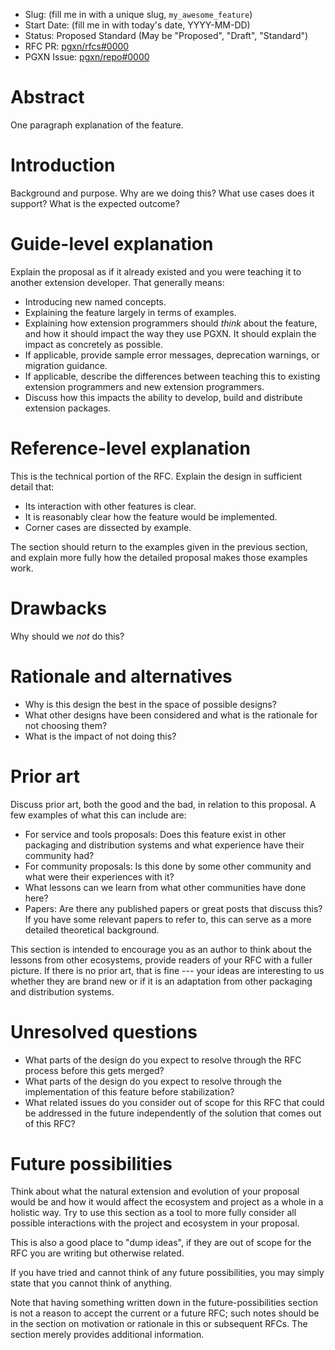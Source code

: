 - Slug: (fill me in with a unique slug, `my_awesome_feature`)
- Start Date: (fill me in with today's date, YYYY-MM-DD)
- Status: Proposed Standard (May be "Proposed", "Draft", "Standard")
- RFC PR: [pgxn/rfcs#0000](https://github.com/pgxn/rfcs/pull/0000)
- PGXN Issue: [pgxn/repo#0000](https://github.com/pgxn/repo/issues/0000)

# Abstract
[abstract]: #abstract

One paragraph explanation of the feature.

# Introduction
[introduction]: #introduction

Background and purpose. Why are we doing this? What use cases does it support?
What is the expected outcome?

# Guide-level explanation
[guide-level-explanation]: #guide-level-explanation

Explain the proposal as if it already existed and you were teaching it to
another extension developer. That generally means:

*   Introducing new named concepts.
*   Explaining the feature largely in terms of examples.
*   Explaining how extension programmers should *think* about the feature, and
    how it should impact the way they use PGXN. It should explain the impact
    as concretely as possible.
*   If applicable, provide sample error messages, deprecation warnings, or
    migration guidance.
*   If applicable, describe the differences between teaching this to existing
    extension programmers and new extension programmers.
*   Discuss how this impacts the ability to develop, build and distribute
    extension packages.

# Reference-level explanation
[reference-level-explanation]: #reference-level-explanation

This is the technical portion of the RFC. Explain the design in sufficient
detail that:

*    Its interaction with other features is clear.
*    It is reasonably clear how the feature would be implemented.
*    Corner cases are dissected by example.

The section should return to the examples given in the previous section, and
explain more fully how the detailed proposal makes those examples work.

# Drawbacks
[drawbacks]: #drawbacks

Why should we *not* do this?

# Rationale and alternatives
[rationale-and-alternatives]: #rationale-and-alternatives

*    Why is this design the best in the space of possible designs?
*    What other designs have been considered and what is the rationale for not
     choosing them?
*    What is the impact of not doing this?

# Prior art
[prior-art]: #prior-art

Discuss prior art, both the good and the bad, in relation to this proposal. A
few examples of what this can include are:

*    For service and tools proposals: Does this feature exist in other
     packaging and distribution systems and what experience have their
     community had?
*    For community proposals: Is this done by some other community and what
     were their experiences with it?
*    What lessons can we learn from what other communities have done here?
*    Papers: Are there any published papers or great posts that discuss this?
     If you have some relevant papers to refer to, this can serve as a more
     detailed theoretical background.

This section is intended to encourage you as an author to think about the
lessons from other ecosystems, provide readers of your RFC with a fuller
picture. If there is no prior art, that is fine --- your ideas are interesting
to us whether they are brand new or if it is an adaptation from other
packaging and distribution systems.

# Unresolved questions
[unresolved-questions]: #unresolved-questions

*    What parts of the design do you expect to resolve through the RFC process
     before this gets merged?
*    What parts of the design do you expect to resolve through the
     implementation of this feature before stabilization?
*    What related issues do you consider out of scope for this RFC that could
     be addressed in the future independently of the solution that comes out
     of this RFC?

# Future possibilities
[future-possibilities]: #future-possibilities

Think about what the natural extension and evolution of your proposal would be
and how it would affect the ecosystem and project as a whole in a holistic
way. Try to use this section as a tool to more fully consider all possible
interactions with the project and ecosystem in your proposal.

This is also a good place to "dump ideas", if they are out of scope for the
RFC you are writing but otherwise related.

If you have tried and cannot think of any future possibilities,
you may simply state that you cannot think of anything.

Note that having something written down in the future-possibilities section
is not a reason to accept the current or a future RFC; such notes should be
in the section on motivation or rationale in this or subsequent RFCs.
The section merely provides additional information.
